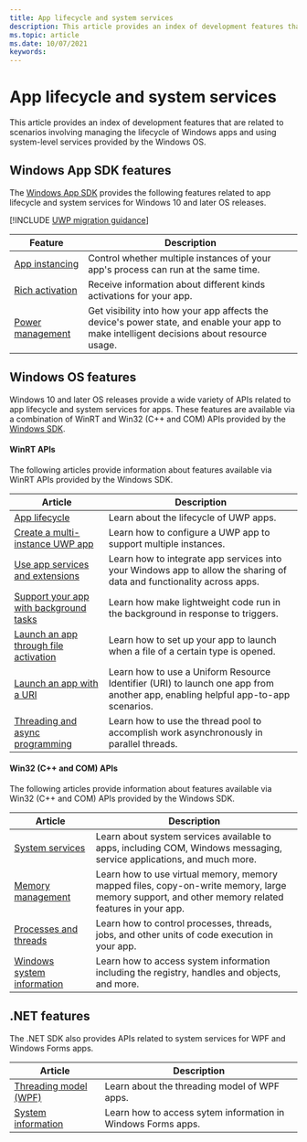 ```yaml
---
title: App lifecycle and system services
description: This article provides an index of development features that are related to scenarios involving managing the lifecycle of Windows apps and system-level services.
ms.topic: article
ms.date: 10/07/2021
keywords: 
---
```


# App lifecycle and system services

This article provides an index of development features that are related to scenarios involving managing the lifecycle of Windows apps and using system-level services provided by the Windows OS.

## Windows App SDK features

The [Windows App SDK](../windows-app-sdk/index.md) provides the following features related to app lifecycle and system services for Windows 10 and later OS releases.

[!INCLUDE [UWP migration guidance](../windows-app-sdk/includes/uwp-app-sdk-migration-pointer.md)]

| Feature | Description |
|---------|-------------|
| [App instancing](../windows-app-sdk/applifecycle/applifecycle-instancing.md) | Control whether multiple instances of your app's process can run at the same time. |
| [Rich activation](../windows-app-sdk/applifecycle/applifecycle-rich-activation.md) | Receive information about different kinds activations for your app. |
| [Power management](../windows-app-sdk/applifecycle/applifecycle-power.md) | Get visibility into how your app affects the device's power state, and enable your app to make intelligent decisions about resource usage. |

## Windows OS features

Windows 10 and later OS releases provide a wide variety of APIs related to app lifecycle and system services for apps. These features are available via a combination of WinRT and Win32 (C++ and COM) APIs provided by the [Windows SDK](https://developer.microsoft.com/windows/downloads/windows-sdk).

#### WinRT APIs

The following articles provide information about features available via WinRT APIs provided by the Windows SDK.

| Article | Description |
|---------|-------------|
| [App lifecycle](/windows/uwp/launch-resume/app-lifecycle) | Learn about the lifecycle of UWP apps. |
| [Create a multi-instance UWP app](/windows/uwp/launch-resume/multi-instance-uwp) | Learn how to configure a UWP app to support multiple instances. |
| [Use app services and extensions](/windows/uwp/launch-resume/app-services) | Learn how to integrate app services into your Windows app to allow the sharing of data and functionality across apps. |
| [Support your app with background tasks](/windows/uwp/launch-resume/support-your-app-with-background-tasks) | Learn how make lightweight code run in the background in response to triggers. |
| [Launch an app through file activation](/windows/uwp/launch-resume/launch-app-from-file) | Learn how to set up your app to launch when a file of a certain type is opened. |
| [Launch an app with a URI](/windows/uwp/launch-resume/launch-app-with-uri) | Learn how to use a Uniform Resource Identifier (URI) to launch one app from another app, enabling helpful app-to-app scenarios. |
| [Threading and async programming](/windows/uwp/threading-async/) | Learn how to use the thread pool to accomplish work asynchronously in parallel threads.  |

#### Win32 (C++ and COM) APIs

The following articles provide information about features available via Win32 (C++ and COM) APIs provided by the Windows SDK.

| Article | Description |
|---------|-------------|
| [System services](/windows/desktop/system-services) | Learn about system services available to apps, including COM, Windows messaging, service applications, and much more. |
| [Memory management](/windows/desktop/memory/memory-management) | Learn how to use virtual memory, memory mapped files, copy-on-write memory, large memory support, and other memory related features in your app. |
| [Processes and threads](/windows/desktop/procthread/processes-and-threads) | Learn how to control processes, threads, jobs, and other units of code execution in your app. |
| [Windows system information](/windows/desktop/sysinfo/windows-system-information) | Learn how to access system information including the registry, handles and objects, and more. |

## .NET features

The .NET SDK also provides APIs related to system services for WPF and Windows Forms apps.

| Article | Description |
|---------|-------------|
| [Threading model (WPF)](/dotnet/framework/wpf/advanced/threading-model) | Learn about the threading model of WPF apps. |
| [System information](/dotnet/framework/winforms/advanced/system-information-and-windows-forms) | Learn how to access sytem information in Windows Forms apps. |
